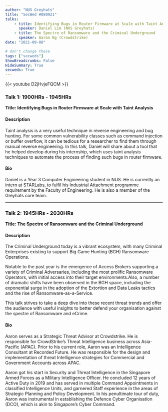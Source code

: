 ```yaml
---
author: "NUS Greyhats"
title: "SecWed #080921"
talks:
    - title: Identifying Bugs in Router Firmware at Scale with Taint Analysis
      speaker: Daniel Lim (NUS Greyhats)
    - title: The Spectre of Ransomware and the Criminal Underground
      speaker: Aaron Ng (Crowdstrike)
date: "2021-09-08"

# don't change these
tags: ["secweds"]
ShowBreadcrumbs: False
HideSummary: True
secweds: True
---
```


{{< youtube D2jHvjeFQCM >}}

### Talk 1: 1900HRs - 1945HRs
**Title: Identifying Bugs in Router Firmware at Scale with Taint Analysis**

#### Description
Taint analysis is a very useful technique in reverse engineering and bug hunting. For some common vulnerability classes such as command injection or buffer overflow, it can be tedious for a researcher to find them through manual reverse engineering. In this talk, Daniel will share about a tool that he helped develop during his internship, which uses taint analysis techniques to automate the process of finding such bugs in router firmware.

#### Bio
Daniel is a Year 3 Computer Engineering student in NUS. He is currently an intern at STARLabs, to fulfil his Industrial Attachment programme requirement by the Faculty of Engineering. He is also a member of the Greyhats core team.

----

### Talk 2: 1945HRs - 2030HRs
**Title: The Spectre of Ransomware and the Criminal Underground**

#### Description
The Criminal Underground today is a vibrant ecosystem, with many Criminal Enterprises existing to support Big Game Hunting (BGH) Ransomware Operations.

Notable to the past year is the emergence of Access Brokers supporting a variety of Criminal Adversaries, including the most prolific Ransomware Operators, with initial access into their target environments.Also, a number of dramatic shifts have been observed in the BGH space, including the exponential surge in the adoption of the Extortion and Data Leaks tactics and the rise of Ransomware-as-a-Service.

This talk strives to take a deep dive into these recent threat trends and offer the audience with useful insights to better defend your organisation against the spectre of Ransomware and eCrime.

#### Bio
Aaron serves as a Strategic Threat Advisor at Crowdstrike. He is responsible for CrowdStrike’s Threat Intelligence business across Asia-Pacific (APAC). Prior to his current role, Aaron was an Intelligence Consultant at Recorded Future. He was responsible for the design and implementation of threat Intelligence strategies for Commercial and Government Accounts across APAC.

Aaron got his start in Security and Threat Intelligence in the Singapore Armed Forces as a Military Intelligence Officer.  He concluded 12 years of Active Duty in 2019 and has served in multiple Command Appointments in classified Intelligence Units, and garnered Staff experience in the areas of Strategic Planning and Policy Development. In his penultimate tour of duty, Aaron was instrumental in establishing the Defence Cyber Organisation (DCO), which is akin to Singapore’s Cyber Command.

